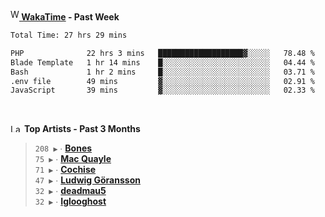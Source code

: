 <img src="https://github.com/dxnter/dxnter/assets/17434202/67b21fa4-d36d-46f9-9dec-f23d976b00ef" alt="WakaTime Logo" width="14" height="18"/><a href="https://wakatime.com/@dxnter" target="_blank"><strong> WakaTime</strong></a><strong> - Past Week</strong>

<!--START_SECTION:waka-->

```txt
Total Time: 27 hrs 29 mins

PHP              22 hrs 3 mins   ███████████████████▓░░░░░   78.48 %
Blade Template   1 hr 14 mins    █░░░░░░░░░░░░░░░░░░░░░░░░   04.44 %
Bash             1 hr 2 mins     █░░░░░░░░░░░░░░░░░░░░░░░░   03.71 %
.env file        49 mins         ▓░░░░░░░░░░░░░░░░░░░░░░░░   02.91 %
JavaScript       39 mins         ▓░░░░░░░░░░░░░░░░░░░░░░░░   02.33 %
```

<!--END_SECTION:waka-->

<br/>

<!--START_LASTFM_ARTISTS:{"period": "3month", "rows": 6}-->
<a href="https://last.fm" target="_blank"><img src="https://user-images.githubusercontent.com/17434202/215290617-e793598d-d7c9-428f-9975-156db1ba89cc.svg" alt="Last.fm Logo" width="18" height="13"/></a> **Top Artists - Past 3 Months**

> `208 ▶️` ∙ **[Bones](https://www.last.fm/music/Bones)**<br/>
> `75 ▶️` ∙ **[Mac Quayle](https://www.last.fm/music/Mac+Quayle)**<br/>
> `71 ▶️` ∙ **[Cochise](https://www.last.fm/music/Cochise)**<br/>
> `47 ▶️` ∙ **[Ludwig Göransson](https://www.last.fm/music/Ludwig+G%C3%B6ransson)**<br/>
> `32 ▶️` ∙ **[deadmau5](https://www.last.fm/music/deadmau5)**<br/>
> `32 ▶️` ∙ **[Iglooghost](https://www.last.fm/music/Iglooghost)**<br/>
<!--END_LASTFM_ARTISTS-->
